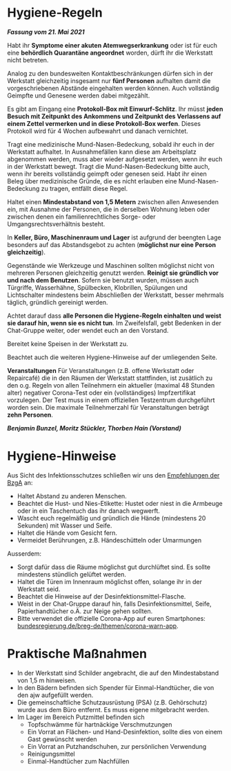 # Hygiene-Regeln
***Fassung vom 21. Mai 2021***

Habt ihr **Symptome einer akuten Atemwegserkrankung** oder ist für euch eine **behördlich Quarantäne angeordnet** worden, dürft ihr die Werkstatt nicht betreten.

Analog zu den bundesweiten Kontaktbeschränkungen dürfen sich in der Werkstatt gleichzeitig insgesamt nur **fünf Personen** aufhalten damit die vorgeschriebenen Abstände eingehalten werden können. Auch vollständig Geimpfte und Genesene werden dabei mitgezählt.

Es gibt am Eingang eine **Protokoll-Box mit Einwurf-Schlitz**. Ihr müsst **jeden Besuch mit Zeitpunkt des Ankommens und Zeitpunkt des Verlassens auf einem Zettel vermerken und in diese Protokoll-Box werfen**. Dieses Protokoll wird für 4 Wochen aufbewahrt und danach vernichtet.

Tragt eine medizinische Mund-Nasen-Bedeckung, sobald ihr euch in der Werkstatt aufhaltet. In Ausnahmefällen kann diese am Arbeitsplatz abgenommen werden, muss aber wieder aufgesetzt werden, wenn ihr euch in der Werkstatt bewegt. Tragt die Mund-Nasen-Bedeckung bitte auch, wenn ihr bereits vollständig geimpft oder genesen seid. Habt ihr einen Beleg über medizinische Gründe, die es nicht erlauben eine Mund-Nasen-Bedeckung zu tragen, entfällt diese Regel.

Haltet einen **Mindestabstand von 1,5 Metern** zwischen allen Anwesenden ein, mit Ausnahme der Personen, die in derselben Wohnung leben oder zwischen denen ein familienrechtliches Sorge- oder Umgangsrechtsverhältnis besteht.

In **Keller, Büro, Maschinenraum und Lager** ist aufgrund der beengten Lage besonders auf das Abstandsgebot zu achten (**möglichst nur eine Person gleichzeitig**).

Gegenstände wie Werkzeuge und Maschinen sollten möglichst nicht von mehreren Personen gleichzeitig genutzt werden. **Reinigt sie gründlich vor und nach dem Benutzen**. Sofern sie benutzt wurden, müssen auch Türgriffe, Wasserhähne, Spülbecken, Klobrillen, Spülungen und Lichtschalter mindestens beim Abschließen der Werkstatt, besser mehrmals täglich, gründlich gereinigt werden.

Achtet darauf dass **alle Personen die Hygiene-Regeln einhalten und weist sie darauf hin, wenn sie es nicht tun**. Im Zweifelsfall, gebt Bedenken in der Chat-Gruppe weiter, oder wendet euch an den Vorstand. 

Bereitet keine Speisen in der Werkstatt zu.

Beachtet auch die weiteren Hygiene-Hinweise auf der umliegenden Seite.

**Veranstaltungen**
Für Veranstaltungen (z.B. offene Werkstatt oder Repaircafé) die in den Räumen der Werkstatt stattfinden, ist zusätlich zu den o.g. Regeln von allen Teilnehmern ein aktueller (maximal 48 Stunden alter) negativer Corona-Test oder ein (vollständiges) Impfzertifikat vorzulegen. Der Test muss in einem offiziellen Testzentrum durchgeführt worden sein.
Die maximale Teilnehmerzahl für Veranstaltungen beträgt **zehn Personen**.

***Benjamin Bunzel, Moritz Stückler, Thorben Hain (Vorstand)***
 
# Hygiene-Hinweise

Aus Sicht des Infektionsschutzes schließen wir uns den [Empfehlungen der BzgA](https://www.bzga.de/fileadmin/user_upload/corona/200306_BZgA_Atemwegsinfektion-Hygiene_schuetzt_DE.pdf) an:

 - Haltet Abstand zu anderen Menschen.
 - Beachtet die Hust- und Nies-Etikette: Hustet oder niest in die Armbeuge oder in ein Taschentuch das ihr danach wegwerft.
 - Wascht euch regelmäßig und gründlich die Hände (mindestens 20 Sekunden) mit Wasser und Seife.
 - Haltet die Hände vom Gesicht fern.
 - Vermeidet Berührungen, z.B. Händeschütteln oder Umarmungen


Ausserdem:

 - Sorgt dafür dass die Räume möglichst gut durchlüftet sind. Es sollte mindestens stündlich gelüftet werden.
 - Haltet die Türen im Innenraum möglichst offen, solange ihr in der Werkstatt seid.
 - Beachtet die Hinweise auf der Desinfektionsmittel-Flasche.
 - Weist in der Chat-Gruppe darauf hin, falls Desinfektionsmittel, Seife, Papierhandtücher o.Ä. zur Neige gehen sollten.
 - Bitte verwendet die offizielle Corona-App auf euren Smartphones: [bundesregierung.de/breg-de/themen/corona-warn-app](https://www.bundesregierung.de/breg-de/themen/corona-warn-app).

# Praktische Maßnahmen

 - In der Werkstatt sind Schilder angebracht, die auf den Mindestabstand von 1,5 m hinweisen.
 - In den Bädern befinden sich Spender für Einmal-Handtücher, die von den ajw aufgefüllt werden.
 - Die gemeinschaftliche Schutzausrüstung (PSA) (z.B. Gehörschutz) wurde aus dem Büro entfernt. Es muss eigene mitgebracht werden.
 - Im Lager im Bereich Putzmittel befinden sich
   - Topfschwämme für hartnäckige Verschmutzungen
   - Ein Vorrat an Flächen- und Hand-Desinfektion, sollte dies von einem Gast gewünscht werden
   - Ein Vorrat an Putzhandschuhen, zur persönlichen Verwendung
   - Reinigungsmittel
   - Einmal-Handtücher zum Nachfüllen
